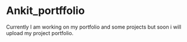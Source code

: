 # Ankit_portffolio


Currently I am working on my portfolio and some projects but soon i will upload my project portfolio.

